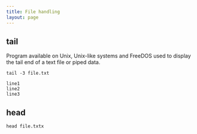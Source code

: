 ```yaml
---
title: File handling
layout: page
---
```


## tail

Program available on Unix, Unix-like systems and FreeDOS used to display the tail end of a text file or piped data.

```
tail -3 file.txt

line1
line2
line3
```

## head

```
head file.txtx
```
